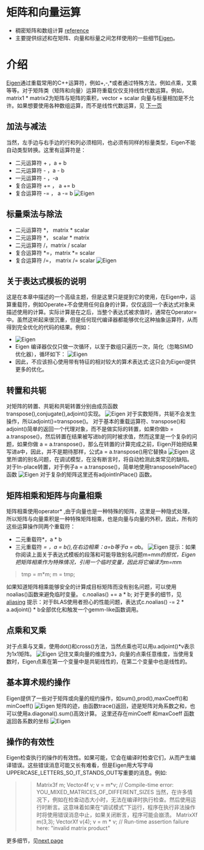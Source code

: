  # 矩阵和向量运算
- 稠密矩阵和数组计算
[reference](http://eigen.tuxfamily.org/dox/group__TutorialMatrixArithmetic.html)
- 主要提供综述和在矩阵、向量和标量之间怎样使用的一些细节[Eigen](http://eigen.tuxfamily.org/dox/namespaceEigen.html)。
# 介绍
[Eigen](http://eigen.tuxfamily.org/dox/namespaceEigen.html)通过重载常用的C++运算符，例如+,-,*或者通过特殊方法，例如点乘，叉乘等等。对于矩阵类（矩阵和向量）运算符重载仅仅支持线性代数运算。例如，matrix1 * matrix2为矩阵与矩阵的乘积，vector + scalar 向量与标量相加是不允许。如果想要使用各种数组运算，而不是线性代数运算，见 [下一页](http://eigen.tuxfamily.org/dox/group__TutorialArrayClass.html)
## 加法与减法
当然，左手边与右手边的行和列必须相同，也必须有同样的标量类型，Eigen不能自动类型转换。这里有运算符是：
- 二元运算符 + ，a + b
- 二元运算符 - ，a - b
- 一元运算符 - ，-a
- 复合运算符 += ， a += b
- 复合运算符 -= ， a -= b
![Eigen](Imge/MatrixandVectorArithmetic/Eigen_vector01.PNG)
## 标量乘法与除法
- 二元运算符 *， matrix * scalar
- 二元运算符 *， scalar * matrix
- 二元运算符 /，matrix / scalar
- 复合运算符 *=，matrix *= scalar
- 复合运算符 /=， matrix /= scalar
![Eigen](Imge/MatrixandVectorArithmetic/Eigen_vector02.PNG)
## 关于表达式模板的说明
这是在本章中描述的一个高级主题，但是这里只是提到它的使用，在Eigen中，运算重载符，例如Operate+不会使用任何自身的计算，仅仅返回一个表达式对象来描述使用的计算。实际计算是在之后，当整个表达式被求值时，通常在Operator=中。虽然这听起来很沉重，但是任何现代编译器都能够优化这种抽象运算符，从而得到完全优化的代码的结果。例如：
- ![Eigen](Imge/MatrixandVectorArithmetic/Eigen_vector03.PNG)
- Eigen 编译器仅仅只做一次循环，以至于数组只遍历一次，简化（忽略SIMD优化器），循环如下：
![Eigen](Imge/MatrixandVectorArithmetic/Eigen_vector04.PNG)
- 因此，不应该担心使用带有特征的相对较大的算术表达式:这只会为Eigen提供更多的优化。
## 转置和共轭
对矩阵的转置、共轭和共轭转置分别由成员函数transpose(),conjugate(),adjoint()实现。
![Eigen](Imge/MatrixandVectorArithmetic/Eigen_vector05.PNG)
对于实数矩阵，共轭不会发生操作，所以adjoint()=transpose()。
对于基本的重载运算符、transpose()和adjoint()简单的返回一个代理对象，而不是做实际的转置，如果你做b = a.transpose()，然后转置在结果被写进b的同时被求值，然而这里是一个复杂的问题，如果你做 a = a.transpose()，那么在转置的计算完成之前，Eigen开始把结果写进a中，因此，并不是期待那样，公式a = a.transpose()用它替换a
![Eigen](Imge/MatrixandVectorArithmetic/Eigen_vector06.PNG)
这里所谓的别名问题，在调试模型，在没有断言时，将自动检测此类常见的缺陷。
对于In-place转置，对于例子a = a.transpose()，简单地使用transposeInPlace()函数
![Eigen](Imge/MatrixandVectorArithmetic/Eigen_vector07.PNG)
对于复杂的矩阵这里还有adjointInPlace() 函数。
## 矩阵相乘和矩阵与向量相乘
矩阵相乘使用operator* ,由于向量也是一种特殊的矩阵，这里是一种隐式处理，所以矩阵与向量乘积是一种特殊矩阵相乘，也是向量与向量的外积，因此，所有的这些运算操作同两个重载符：
- 二元重载符*，a * b
- 三元重载符 *= ，a *= b(),在右边相乘：a*=b等于a = a*b。
![Eigen](Imge/MatrixandVectorArithmetic/Eigen_vector08.PNG)
提示：如果你阅读上面关于表达式模板的段落和可能导致别名问题m=m*m的担忧，Eigen把矩阵相乘作为特殊情况，引用一个临时变量，因此将它编译为m=m*m
>tmp = m*m;
m = tmp;

如果知道矩阵相乘能够安全的计算成目标矩阵而没有别名问题，可以使用noalias()函数来避免临时变量。
c.noalias() += a * b;
对于更多的细节，见[aliasing](http://eigen.tuxfamily.org/dox/group__TopicAliasing.html)
提示：对于BLAS使用者担心的性能问题，表达式c.noalias() -= 2 * a.adjoint() * b全部优化和触发一个gemm-like函数调用。
## 点乘和叉乘
对于点乘与叉乘，使用dot()和cross()方法，当然点乘也可以用u.adjoint()*v表示为1x1矩阵。
![Eigen](Imge/MatrixandVectorArithmetic/Eigen_vector09.PNG)
记住叉乘向量的维度为3，向量的点乘任意维度，当使用复数时，Eigen点乘在第一个变量中是共轭线性的，在第二个变量中也是线性的。
## 基本算术规约操作
Eigen提供了一些对于矩阵或向量的规约操作，如sum(),prod(),maxCoeff()和minCoeff()
![Eigen](Imge/MatrixandVectorArithmetic/Eigen_vector10.PNG)
矩阵的迹，由函数trace()返回，迹是矩阵对角系数之和，也可以使用a.diagonal().sum()高效计算。
这里还存在minCoeff 和maxCoeff 函数返回各系数的坐标
![Eigen](Imge/MatrixandVectorArithmetic/Eigen_vector11.PNG)
## 操作的有效性
Eigen检查执行的操作的有效性。如果可能，它会在编译时检查它们，从而产生编译错误。这些错误消息可能又长有难看，但是Eigen用大写字母 UPPERCASE_LETTERS_SO_IT_STANDS_OUT写重要的消息。例如:
>>Matrix3f m;
Vector4f v;
v = m*v;      // Compile-time error: YOU_MIXED_MATRICES_OF_DIFFERENT_SIZES
当然，在许多情况下，例如在检查动态大小时，无法在编译时执行检查。然后使用运行时断言。这意味着如果在“调试模式”下运行，程序在执行非法操作时将使用错误消息中止，如果关闭断言，程序可能会崩溃。
>MatrixXf m(3,3);
VectorXf v(4);
v = m * v; // Run-time assertion failure here: "invalid matrix product"

更多细节，见[next page](http://eigen.tuxfamily.org/dox/TopicAssertions.html)
